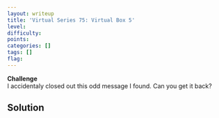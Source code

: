 ```yaml
---
layout: writeup
title: 'Virtual Series 75: Virtual Box 5'
level:
difficulty:
points:
categories: []
tags: []
flag:
---
```

**Challenge**   
I accidentaly closed out this odd message I found. Can you get it back?

## Solution

